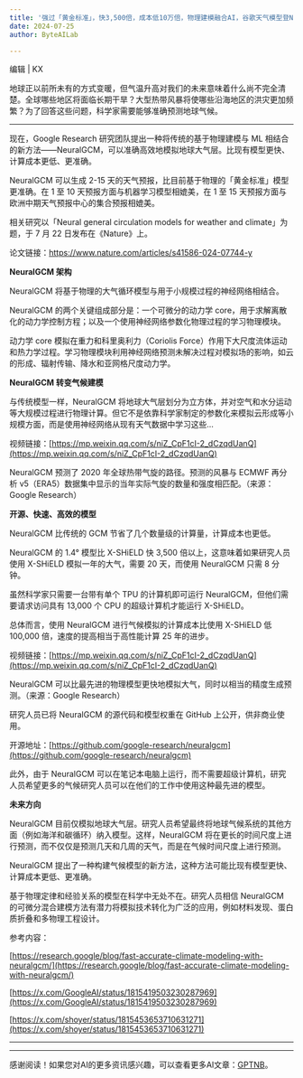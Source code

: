 ```yaml
---
title: '强过「黄金标准」，快3,500倍，成本低10万倍，物理建模融合AI，谷歌天气模型登Nature'
date: 2024-07-25
author: ByteAILab

---
```


编辑 | KX

地球正以前所未有的方式变暖，但气温升高对我们的未来意味着什么尚不完全清楚。全球哪些地区将面临长期干旱？大型热带风暴将使哪些沿海地区的洪灾更加频繁？为了回答这些问题，科学家需要能够准确预测地球气候。

---


现在，Google Research 研究团队提出一种将传统的基于物理建模与 ML 相结合的新方法——NeuralGCM，可以准确高效地模拟地球大气层。比现有模型更快、计算成本更低、更准确。

NeuralGCM 可以生成 2-15 天的天气预报，比目前基于物理的「黄金标准」模型更准确。在 1 至 10 天预报方面与机器学习模型相媲美，在 1 至 15 天预报方面与欧洲中期天气预报中心的集合预报相媲美。

相关研究以「Neural general circulation models for weather and climate」为题，于 7 月 22 日发布在《Nature》上。

论文链接：https://www.nature.com/articles/s41586-024-07744-y

**NeuralGCM 架构**

NeuralGCM 将基于物理的大气循环模型与用于小规模过程的神经网络相结合。

NeuralGCM 的两个关键组成部分是：一个可微分的动力学 core，用于求解离散化的动力学控制方程；以及一个使用神经网络参数化物理过程的学习物理模块。

动力学 core 模拟在重力和科里奥利力（Coriolis Force）作用下大尺度流体运动和热力学过程。学习物理模块利用神经网络预测未解决过程对模拟场的影响，如云的形成、辐射传输、降水和亚网格尺度动力学。

**NeuralGCM 转变气候建模**

与传统模型一样，NeuralGCM 将地球大气层划分为立方体，并对空气和水分运动等大规模过程进行物理计算。但它不是依靠科学家制定的参数化来模拟云形成等小规模方面，而是使用神经网络从现有天气数据中学习这些...

视频链接：[https://mp.weixin.qq.com/s/niZ_CpF1cI-2_dCzqdUanQ](https://mp.weixin.qq.com/s/niZ_CpF1cI-2_dCzqdUanQ)

NeuralGCM 预测了 2020 年全球热带气旋的路径。预测的风暴与 ECMWF 再分析 v5（ERA5）数据集中显示的当年实际气旋的数量和强度相匹配。（来源：Google Research）

**开源、快速、高效的模型**

NeuralGCM 比传统的 GCM 节省了几个数量级的计算量，计算成本也更低。

NeuralGCM 的 1.4° 模型比 X-SHiELD 快 3,500 倍以上，这意味着如果研究人员使用 X-SHiELD 模拟一年的大气，需要 20 天，而使用 NeuralGCM 只需 8 分钟。

虽然科学家只需要一台带有单个 TPU 的计算机即可运行 NeuralGCM，但他们需要请求访问具有 13,000 个 CPU 的超级计算机才能运行 X-SHiELD。

总体而言，使用 NeuralGCM 进行气候模拟的计算成本比使用 X-SHiELD 低 100,000 倍，速度的提高相当于高性能计算 25 年的进步。

视频链接：[https://mp.weixin.qq.com/s/niZ_CpF1cI-2_dCzqdUanQ](https://mp.weixin.qq.com/s/niZ_CpF1cI-2_dCzqdUanQ)

NeuralGCM 可以比最先进的物理模型更快地模拟大气，同时以相当的精度生成预测。（来源：Google Research）

研究人员已将 NeuralGCM 的源代码和模型权重在 GitHub 上公开，供非商业使用。

开源地址：[https://github.com/google-research/neuralgcm](https://github.com/google-research/neuralgcm)

此外，由于 NeuralGCM 可以在笔记本电脑上运行，而不需要超级计算机，研究人员希望更多的气候研究人员可以在他们的工作中使用这种最先进的模型。

**未来方向**

NeuralGCM 目前仅模拟地球大气层。研究人员希望最终将地球气候系统的其他方面（例如海洋和碳循环）纳入模型。这样，NeuralGCM 将在更长的时间尺度上进行预测，而不仅仅是预测几天和几周的天气，而是在气候时间尺度上进行预测。

NeuralGCM 提出了一种构建气候模型的新方法，这种方法可能比现有模型更快、计算成本更低、更准确。

基于物理定律和经验关系的模型在科学中无处不在。研究人员相信 NeuralGCM 的可微分混合建模方法有潜力将模拟技术转化为广泛的应用，例如材料发现、蛋白质折叠和多物理工程设计。

参考内容：

[https://research.google/blog/fast-accurate-climate-modeling-with-neuralgcm/](https://research.google/blog/fast-accurate-climate-modeling-with-neuralgcm/)

[https://x.com/GoogleAI/status/1815419503230287969](https://x.com/GoogleAI/status/1815419503230287969)

[https://x.com/shoyer/status/1815453653710631271](https://x.com/shoyer/status/1815453653710631271)

---
---
感谢阅读！如果您对AI的更多资讯感兴趣，可以查看更多AI文章：[GPTNB](https://gptnb.com)。